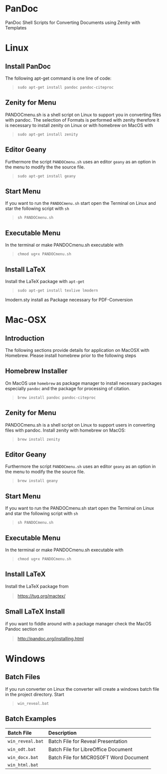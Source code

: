 # PanDoc
PanDoc Shell Scripts for Converting Documents using Zenity with Templates

Linux
=====

Install PanDoc
--------------

The following apt-get command is one line of code:

> `sudo apt-get install pandoc pandoc-citeproc`

Zenity for Menu
---------------

PANDOCmenu.sh is a shell script on Linux to support you in converting files with pandoc. The selection of Formats is performed with zenity therefore it is necessary to install zenity on Linux or with homebrew on MacOS with

> `sudo apt-get install zenity`

Editor Geany
------------

Furthermore the script `PANDOCmenu.sh` uses an editor `geany` as an option in the menu to modify the the source file.

> `sudo apt-get install geany`

Start Menu
----------

If you want to run the `PANDOCmenu.sh` start open the Terminal on Linux and star the following script with `sh`

> `sh PANDOCmenu.sh`

Executable Menu
---------------

In the terminal or make PANDOCmenu.sh executable with

> `chmod ug+x PANDOCmenu.sh`

Install LaTeX
-------------

Install the LaTeX package with `apt-get`

> `sudo apt-get install texlive lmodern`

lmodern.sty install as Package necessary for PDF-Conversion

Mac-OSX
=======

Introduction
------------

The following sections provide details for application on MacOSX with Homebrew. Please install homebrew prior to the following steps

Homebrew Installer
------------------

On MacOS use `homebrew` as package manager to install necessary packages especially `pandoc` and the package for processing of citation.

> `brew install pandoc pandoc-citeproc`

Zenity for Menu
---------------

PANDOCmenu.sh is a shell script on Linux to support users in converting files with pandoc. Install zenity with homebrew on MacOS:

> `brew install zenity`

Editor Geany
------------

Furthermore the script `PANDOCmenu.sh` uses an editor `geany` as an option in the menu to modify the the source file.

> `brew install geany`

Start Menu
----------

If you want to run the PANDOCmenu.sh start open the Terminal on Linux and star the following script with `sh`

> `sh PANDOCmenu.sh`

Executable Menu
---------------

In the terminal or make PANDOCmenu.sh executable with

> `chmod ug+x PANDOCmenu.sh`

Install LaTeX
-------------

Install the LaTeX package from

> <https://tug.org/mactex/>

Small LaTeX Install
-------------------

if you want to fiddle around with a package manager check the MacOS Pandoc section on

> <http://pandoc.org/installing.html>

Windows
=======

Batch Files
-----------

If you run converter on Linux the converter will create a windows batch file in the project directory. Start

> `win_reveal.bat`

Batch Examples
--------------

| **Batch File**   | **Description**                        |
|:-----------------|:---------------------------------------|
| `win_reveal.bat` | Batch File for Reveal Presentation     |
| `win_odt.bat`    | Batch File for LibreOffice Document    |
| `win_docx.bat`   | Batch File for MlCR0S0FT Word Document |
| `win_html.bat`   |                                        |


